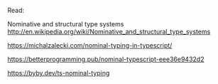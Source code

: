 Read:

Nominative and structural type systems
http://en.wikipedia.org/wiki/Nominative_and_structural_type_systems

https://michalzalecki.com/nominal-typing-in-typescript/

https://betterprogramming.pub/nominal-typescript-eee36e9432d2

https://byby.dev/ts-nominal-typing


